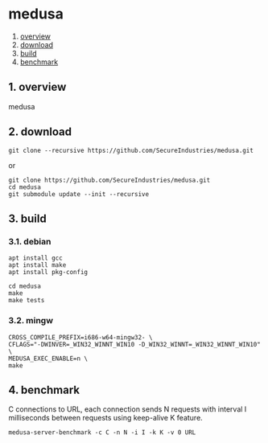 # medusa #

1. <a href="#1-overview">overview</a>
2. <a href="#2-download">download</a>
3. <a href="#3-build">build</a>
3. <a href="#4-benchmark">benchmark</a>

## 1. overview ##

medusa

## 2. download ##

    git clone --recursive https://github.com/SecureIndustries/medusa.git

or

    git clone https://github.com/SecureIndustries/medusa.git
    cd medusa
    git submodule update --init --recursive

## 3. build ##

### 3.1. debian ###

    apt install gcc
    apt install make
    apt install pkg-config

    cd medusa
    make
    make tests

### 3.2. mingw ###

    CROSS_COMPILE_PREFIX=i686-w64-mingw32- \
    CFLAGS="-DWINVER=_WIN32_WINNT_WIN10 -D_WIN32_WINNT=_WIN32_WINNT_WIN10" \
    MEDUSA_EXEC_ENABLE=n \
    make

## 4. benchmark

C connections to URL, each connection sends N requests with interval I
milliseconds between requests using keep-alive K feature.

    medusa-server-benchmark -c C -n N -i I -k K -v 0 URL
